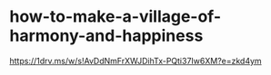 # how-to-make-a-village-of-harmony-and-happiness
https://1drv.ms/w/s!AvDdNmFrXWJDihTx-PQti37Iw6XM?e=zkd4ym

